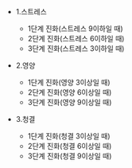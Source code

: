 - 1.스트레스 
   - 1단계 진화(스트레스 9이하일 때)
   - 2단계 진화(스트레스 6이하일 때)
   - 3단계 진화(스트레스 3이하일 때)
   
- 2.영양
  - 1단계 진화(영양 3이상일 때)
  - 2단계 진화(영양 6이상일 때)
  - 3단계 진화(영양 9이상일 때)
   
- 3.청결
  - 1단계 진화(청결 3이상일 때)
  - 2단계 진화(청결 6이상일 때)
  - 3단계 진화(청결 9이상일 때)
